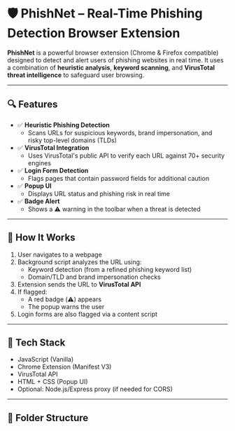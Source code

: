# 🛡️ PhishNet – Real-Time Phishing Detection Browser Extension

**PhishNet** is a powerful browser extension (Chrome & Firefox compatible) designed to detect and alert users of phishing websites in real time. It uses a combination of **heuristic analysis**, **keyword scanning**, and **VirusTotal threat intelligence** to safeguard user browsing.

---

## 🔍 Features

- ✅ **Heuristic Phishing Detection**
  - Scans URLs for suspicious keywords, brand impersonation, and risky top-level domains (TLDs)
- ✅ **VirusTotal Integration**
  - Uses VirusTotal's public API to verify each URL against 70+ security engines
- ✅ **Login Form Detection**
  - Flags pages that contain password fields for additional caution
- ✅ **Popup UI**
  - Displays URL status and phishing risk in real time
- ✅ **Badge Alert**
  - Shows a ⚠️ warning in the toolbar when a threat is detected

---

## 🚀 How It Works

1. User navigates to a webpage
2. Background script analyzes the URL using:
   - Keyword detection (from a refined phishing keyword list)
   - Domain/TLD and brand impersonation checks
3. Extension sends the URL to **VirusTotal API**
4. If flagged:
   - A red badge (⚠️) appears
   - The popup warns the user
5. Login forms are also flagged via a content script

---

## 🧰 Tech Stack

- JavaScript (Vanilla)
- Chrome Extension (Manifest V3)
- VirusTotal API
- HTML + CSS (Popup UI)
- Optional: Node.js/Express proxy (if needed for CORS)

---

## 📁 Folder Structure

